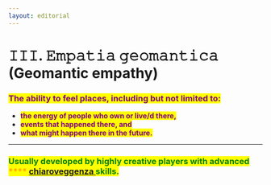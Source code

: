 ```yaml
---
layout: editorial
---
```


# 𝙸𝙸𝙸. 𝙴𝚖𝚙𝚊𝚝𝚒𝚊 𝚐𝚎𝚘𝚖𝚊𝚗𝚝𝚒𝚌𝚊 (Geomantic empathy)

### <mark style="color:purple;">**The ability to feel places, including but not limited to:**</mark>&#x20;

* <mark style="color:purple;">**the energy of people who own or live/d there,**</mark>
* <mark style="color:purple;">**events that happened there, and**</mark>
* <mark style="color:purple;">**what might happen there in the future.**</mark>

****

### <mark style="color:orange;"><mark style="color:green;">Usually developed by highly creative players with advanced<mark style="color:green;"></mark> <mark style="color:orange;"><mark style="color:green;"> </mark><mark style="color:green;"><mark style="color:orange;">****<mark style="color:orange;"></mark> [chiaroveggenza ](https://docs.choices.game/choices/choose-your-adventure/alchemy/undefined-2/superpowers/superpowers-seen-in-the-wild/.-clairvoyance)<mark style="color:green;">s</mark><mark style="color:orange;"><mark style="color:green;">kills.<mark style="color:green;"></mark>

